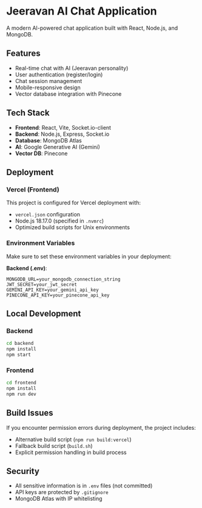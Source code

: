 # Jeeravan AI Chat Application

A modern AI-powered chat application built with React, Node.js, and MongoDB.

## Features
- Real-time chat with AI (Jeeravan personality)
- User authentication (register/login)
- Chat session management
- Mobile-responsive design
- Vector database integration with Pinecone

## Tech Stack
- **Frontend**: React, Vite, Socket.io-client
- **Backend**: Node.js, Express, Socket.io
- **Database**: MongoDB Atlas
- **AI**: Google Generative AI (Gemini)
- **Vector DB**: Pinecone

## Deployment

### Vercel (Frontend)
This project is configured for Vercel deployment with:
- `vercel.json` configuration
- Node.js 18.17.0 (specified in `.nvmrc`)
- Optimized build scripts for Unix environments

### Environment Variables
Make sure to set these environment variables in your deployment:

**Backend (.env)**:
```
MONGODB_URL=your_mongodb_connection_string
JWT_SECRET=your_jwt_secret
GEMINI_API_KEY=your_gemini_api_key
PINECONE_API_KEY=your_pinecone_api_key
```

## Local Development

### Backend
```bash
cd backend
npm install
npm start
```

### Frontend
```bash
cd frontend
npm install
npm run dev
```

## Build Issues
If you encounter permission errors during deployment, the project includes:
- Alternative build script (`npm run build:vercel`)
- Fallback build script (`build.sh`)
- Explicit permission handling in build process

## Security
- All sensitive information is in `.env` files (not committed)
- API keys are protected by `.gitignore`
- MongoDB Atlas with IP whitelisting